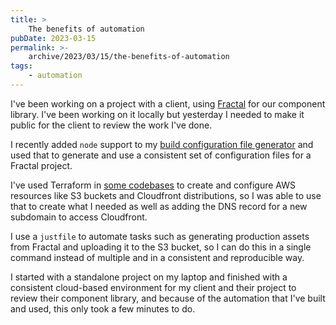 ```yaml
---
title: >
    The benefits of automation
pubDate: 2023-03-15
permalink: >-
    archive/2023/03/15/the-benefits-of-automation
tags:
    - automation
---
```


I've been working on a project with a client, using [Fractal](https://fractal.build) for our component library. I've been working on it locally but yesterday I needed to make it public for the client to review the work I've done.

I recently added `node` support to my [build configuration file generator](https://www.oliverdavies.uk/archive/2023/03/04/why-i-built-a-tool-to-generate-configuration-files) and used that to generate and use a consistent set of configuration files for a Fractal project.

I've used Terraform in [some codebases](https://github.com/opdavies/rebuilding-acquia) to create and configure AWS resources like S3 buckets and Cloudfront distributions, so I was able to use that to create what I needed as well as adding the DNS record for a new subdomain to access Cloudfront.

I use a `justfile` to automate tasks such as generating production assets from Fractal and uploading it to the S3 bucket, so I can do this in a single command instead of multiple and in a consistent and reproducible way.

I started with a standalone project on my laptop and finished with a consistent cloud-based environment for my client and their project to review their component library, and because of the automation that I've built and used, this only took a few minutes to do.
